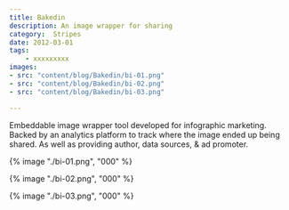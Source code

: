 ```yaml
---
title: Bakedin
description: An image wrapper for sharing
category:  Stripes
date: 2012-03-01
tags: 
    - xxxxxxxxx
images: 
- src: "content/blog/Bakedin/bi-01.png"
- src: "content/blog/Bakedin/bi-02.png"
- src: "content/blog/Bakedin/bi-03.png"

---
```



Embeddable image wrapper tool developed for infographic marketing. Backed by an analytics platform to track where the image ended up being shared. As well as providing author, data sources, & ad promoter.



{% image "./bi-01.png", "000" %}

{% image "./bi-02.png", "000" %}

{% image "./bi-03.png", "000" %}

